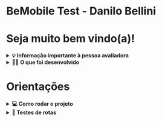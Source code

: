 # BeMobile Test - Danilo Bellini

# Seja muito bem vindo(a)!

<details>
  <summary><strong>💡 Informação importante à pessoa avaliadora</strong></summary><br />
  <p>Olá, pessoa avaliadora! Espero que se encontre bem. Gostaria de informar que realizei este projeto utilizando Express.js, pois não tenho conhecimento do framework Adonis.js. Entretanto, estou disposto a aprender e a me adaptar a qualquer tecnologia que a empresa utilize. Preferi utilizar uma ferramenta que eu domino, considerando o prazo de entrega.
  <p>Além disso, criei a aplicação no modelo MSC (Model, Service, Controller), pois também é a forma que estou habituado a trabalhar e tenho domínio, mas estou disposto a aprender e a me adaptar a qualquer modelo de desenvolvimento que a empresa utilize.</p>
  <p>Para facilitar a avaliação, o projeto conta com um docker-compose e um arquivo para importação de rotas no Insomnia/Postman</p>
  
Agradeço a compreensão e a oportunidade de participar do processo seletivo. 🚀</p>

</details>

<details>
  <summary><strong>👨‍💻 O que foi desenvolvido</strong></summary><br />


Neste projeto desenvolvi uma API RESTful conectada a um banco de dados MySQL. A API foi desenvolvida utilizando o framework Express.js. A aplicação permite o cadastro de clientes, produtos e vendas, além de permitir a busca de vendas por cliente e por mês e ano. A API foi desenvolvida utilizando o padrão MSC e possui uma camada de autenticação de usuários.
</details>

# Orientações
<details>
  <summary><strong>💻 Como rodar o projeto</strong></summary><br />

  1. Clone o repositório

  - Use o comando: `git clone git@github.com:dsbellini/BeMobileTest.git`
  - Entre na pasta do repositório que você acabou de clonar:
    - `cd BeMobileTest`

  2. Instale as dependências

  - `npm install`

  3.1. Rodando a aplicação com Docker
  - Após instalar as dependências, execute o comando no terminal:
    - `docker-compose up` ou `docker-compose up -d` para rodar em segundo plano
    - Esse comando subirá um container com a aplicação e outro com o banco de dados MySQL já com dados preenchidos nas tabelas para uma melhor avaliação.

  3.2. Rodando a aplicação sem Docker
    - Para rodar a aplicação sem o Docker, é necessário remover o arquivo " .env " que está na raiz do projeto.
    - Você pode renomeá-lo ou excluir, fica a seu critério. É importante que não haja a variável de ambiente para rodar o projeto sem o Docker.
    - Após instalar as dependências e remover a variável de ambiente, execute o comando no terminal:
        - `npm start`
        - Esse comando subirá a aplicação na porta 3000
        - É importante ressaltar que é necessário ter o MySQL instalado na máquina para rodar a aplicação sem Docker.
        - Para realizar o preenchimento do banco de dados, rode o comando `npm run db:reset` para criar as tabelas e preencher com dados de teste.
</details>

<details>
  <summary><strong>📍 Testes de rotas</strong></summary><br />

  <p>Visando facilitar os testes de rotas, o projeto conta com um arquivo para importação de rotas no Insomnia/Postman.</p>

  - Utilizando o arquivo de rotas:
    - Importe o arquivo `BeMobileTest.postman.json` para o Postman ou Insomnia.
    - O arquivo contém as rotas da aplicação para facilitar a execução dos testes.

  <strong>Rotas disponíveis</strong>

  <h3>Rotas de usuário</h3>

    - POST /newuser
      - Cria um novo usuário
      - Body:
        {
            "email": "Yourname",
            "senha": "yourpassword"
        }
    
    - POST /login
        - Realiza o login do usuário
        - Retorna um token de autenticação para ser utilizado nas demais rotas. 
        - Lembre-se de adicionar o token no header Authorization da requisição para as demais rotas.
        - Body:
            {
                "email": "Yourname",
                "senha": "yourpassword"
            }
  <h3>Rotas de cliente</h3>
    
        - POST /newcustomer
        - Cria um novo cliente
        - Body:
            {
                "nome": "Yourname",
                "cpf": 123456,
            }
        
        - GET /customers
            - Retorna todos os clientes cadastrados
    
        - GET /customer/:id
            - Retorna um cliente específico
            - Parâmetros:
                - id: id do cliente

        - GET /customer/:id/sales
            - Retorna todas as vendas de um cliente específico
            - Parâmetros:
                - id: id do cliente
            - Query:
                - year: ano da venda
                - month: mês da venda
            - Exemplo de rota: http://localhost:3000/customer/1/sales?year=2023&month=2
    
        - PUT /customer/:id
            - Atualiza um cliente específico
            - Parâmetros:
                - id: id do cliente
            - Body:
                {
                    "nome": "Yourname",
                    "cpf": "1234567",
                }
    
        - DELETE /customer/:id
            - Deleta um cliente específico
            - Parâmetros:
                - id: id do cliente
  <h3>Rotas de produtos</h3>
        
            - POST /newproduct
                - Cria um novo produto
                - Body:
                    {
                        "nome": "Productname",
                        "descricao": "Productdescription",
                        "preco": 123.45,
                    }
            
            - GET /products
                - Retorna todos os produtos cadastrados
            
            - GET /product/:id
                - Retorna um produto específico
                - Parâmetros:
                    - id: id do produto
            
            - PUT /product/:id
                - Atualiza um produto específico
                - Parâmetros:
                    - id: id do produto
                - Body:
                    {
                        "nome": "Productname",
                        "descricao": "Productdescription",
                        "preco": 123.45,
                    }
            
            - DELETE /product/:id
                - Deleta um produto específico
                - Parâmetros:
                    - id: id do produto

  <h3>Rotas de vendas</h3>
            
                - POST /newsell
                    - Cria uma nova venda
                    - Body:
                        {
                            "clienteId": 1,
                            "produtoId": 1,
                            "quantidade": 1,
                            "precoUnitario": 123.45,
                            "precoTotal": 123.45,
                        }
  <h3>Rotas de telefones</h3>

                - POST /newphone
                    - Cria um novo telefone
                    - Body:
                        {
                            "clienteId": 1
                            "numero": 123456789,
                        }
                
                - GET /phones
                    - Retorna todos os telefones cadastrados
                
                - GET /phone/:id
                    - Retorna um telefone específico
                    - Parâmetros:
                        - id: id do telefone
                
                - PUT /phone/:id
                    - Atualiza um telefone específico
                    - Parâmetros:
                        - id: id do telefone
                    - Body:
                        {
                            "clienteId": 1
                            "numero": 123456789,
                        }
                
                - DELETE /phone/:id
                    - Deleta um telefone específico
                    - Parâmetros:
                        - id: id do telefone

  <h3>Rotas de endereço</h3>
    
                - POST /newaddress
                    - Cria um novo endereço
                    - Body:
                        {
                            "clienteId": 1
                            "rua": "Rua do Cliente",
                            "numero": 123,
                            "bairro": "Bairro do Cliente",
                            "cidade": "Cidade do Cliente",
                            "estado": "Estado do Cliente",
                            "cep": 12345678
                        }
                        
                - GET /addresses
                    - Retorna todos os endereços cadastrados
                
                - GET /address/:id
                   - Retorna um endereço específico
                    - Parâmetros:
                        - id: id do endereço
                        
                - PUT /address/:id
                    - Atualiza um endereço específico
                    - Parâmetros:
                        - id: id do endereço
                    - Body:
                        {
                           "clienteId": 1
                            "rua": "Rua do Cliente",
                            "numero": 123,
                            "bairro": "Bairro do Cliente",
                            "cidade": "Cidade do Cliente",
                            "estado": "Estado do Cliente",
                            "cep": 12345678
                        }
                        
                - DELETE /address/:id
                    - Deleta um endereço específico
                    - Parâmetros:
                        - id: id do endereço
    
</details>
